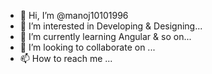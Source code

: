 - 👋 Hi, I’m @manoj10101996
- 👀 I’m interested in Developing & Designing...
- 🌱 I’m currently learning Angular & so on...
- 💞️ I’m looking to collaborate on ...
- 📫 How to reach me ...

<!---
manoj10101996/manoj10101996 is a ✨ special ✨ repository because its `README.md` (this file) appears on your GitHub profile.
You can click the Preview link to take a look at your changes.
--->

